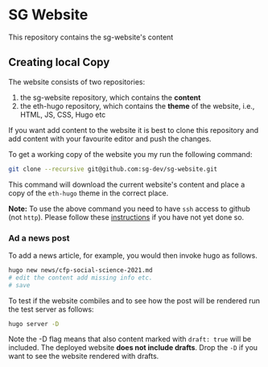 # SG Website

This repository contains the sg-website's content


## Creating local Copy

The website consists of two repositories:

1. the sg-website repository, which contains the **content**
2. the eth-hugo repository, which contains the **theme** of the website, i.e., HTML, JS, CSS, Hugo etc

If you want add content to the website it is best to clone this repository and add content with your favourite editor and push the changes.

To get a working copy of the website you my run the following command:

```bash
git clone --recursive git@github.com:sg-dev/sg-website.git
```
This command will download the current website's content and place a copy of the `eth-hugo` theme in the correct place.

**Note:** To use the above command you need to have `ssh` access to github (not `http`). Please follow these [instructions] if you have not yet done so.

### Ad a news post
To add a news article, for example, you would then invoke hugo as follows.

```bash
hugo new news/cfp-social-science-2021.md
# edit the content add missing info etc.
# save
```

To test if the website combiles and to see how the post will be rendered run the test server as follows:

```bash
hugo server -D 
```

 Note the -D flag means that also content marked with `draft: true` will be included.
 The deployed website **does not include drafts**.
 Drop the `-D` if you want to see the website rendered with drafts.
 
 
[instructions]: https://docs.github.com/en/github/authenticating-to-github/adding-a-new-ssh-key-to-your-github-account
